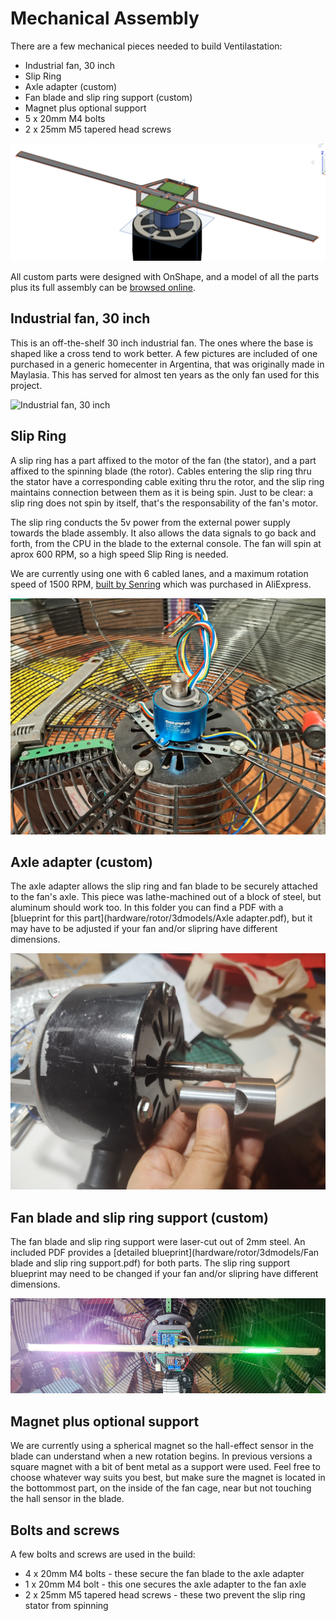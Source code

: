 # Mechanical Assembly

There are a few mechanical pieces needed to build Ventilastation:

- Industrial fan, 30 inch
- Slip Ring
- Axle adapter (custom)
- Fan blade and slip ring support (custom)
- Magnet plus optional support
- 5 x 20mm M4 bolts
- 2 x 25mm M5 tapered head screws

![Ventilastation Mechanical Assembly](/docs/images/mechanicalAssembly.png)

All custom parts were designed with OnShape, and a model of all the parts plus its full assembly can be [browsed online](https://cad.onshape.com/documents/144b7488125d50c53e25b44a/w/fe42cb03011735274a08db6c/e/ad9868ebba5a1ec7c2a41ef0?renderMode=0&uiState=67effda339f27b01d99b0478).

## Industrial fan, 30 inch

This is an off-the-shelf 30 inch industrial fan.
The ones where the base is shaped like a cross tend to work better.
A few pictures are included of one purchased in a generic homecenter in Argentina, that was originally made in Maylasia.
This has served for almost ten years as the only fan used for this project.

![Industrial fan, 30 inch](/docs/images/industrialFan.jpg)

## Slip Ring

A slip ring has a part affixed to the motor of the fan (the stator), and a part affixed to the spinning blade (the rotor). Cables entering the slip ring thru the stator have a corresponding cable exiting thru the rotor, and the slip ring maintains connection between them as it is being spin. Just to be clear: a slip ring does not spin by itself, that's the responsability of the fan's motor.

The slip ring conducts the 5v power from the external power supply towards the blade assembly. It also allows the data signals to go back and forth, from the CPU in the blade to the external console.
The fan will spin at aprox 600 RPM, so a high speed Slip Ring is needed.

We are currently using one with 6 cabled lanes, and a maximum rotation speed of 1500 RPM, [built by Senring](https://www.senring.com/through-hole-slip-ring/small-hole/h2056.html) which was purchased in AliExpress.

![Slip Ring](/docs/images/slipring.jpg)

## Axle adapter (custom)

The axle adapter allows the slip ring and fan blade to be securely attached to the fan's axle.
This piece was lathe-machined out of a block of steel, but aluminum should work too.
In this folder you can find a PDF with a [blueprint for this part](hardware/rotor/3dmodels/Axle adapter.pdf), but it may have to be adjusted if your fan and/or slipring have different dimensions.

![Axle adapter](/docs/images/axleAdapter.jpg)


## Fan blade and slip ring support (custom)

The fan blade and slip ring support were laser-cut out of 2mm steel.
An included PDF provides a [detailed blueprint](hardware/rotor/3dmodels/Fan blade and slip ring support.pdf) for both parts.
The slip ring support blueprint may need to be changed if your fan and/or slipring have different dimensions.

![Fan blade](/docs/images/fanBlade.jpg)

## Magnet plus optional support

We are currently using a spherical magnet so the hall-effect sensor in the blade can understand when a new rotation begins. In previous versions a square magnet with a bit of bent metal as a support were used. Feel free to choose whatever way suits you best, but make sure the magnet is located in the bottommost part, on the inside of the fan cage, near but not touching the hall sensor in the blade.

## Bolts and screws

A few bolts and screws are used in the build:

- 4 x 20mm M4 bolts - these secure the fan blade to the axle adapter
- 1 x 20mm M4 bolt - this one secures the axle adapter to the fan axle
- 2 x 25mm M5 tapered head screws - these two prevent the slip ring stator from spinning